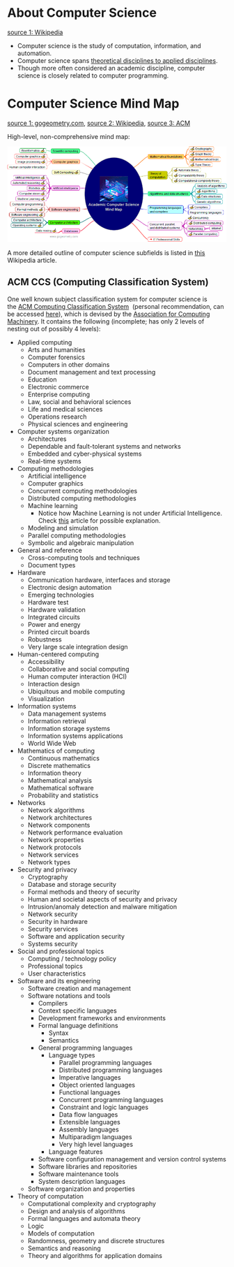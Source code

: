 
# About Computer Science

[source 1: Wikipedia](https://en.wikipedia.org/wiki/Computer_science)

* Computer science is the study of computation, information, and automation.
* Computer science spans [theoretical disciplines to applied disciplines](../../Science.md#Branches%20of%20Science%20(Academic%20Disciplines)).
* Though more often considered an academic discipline, computer science is closely related to computer programming.

# Computer Science Mind Map

[source 1: gogeometry.com](https://gogeometry.com/mindmap/academic_computer_science.html), [source 2: Wikipedia](https://en.wikipedia.org/wiki/Outline_of_computer_science#Mathematical_foundations), [source 3: ACM](https://dl.acm.org/ccs)

High-level, non-comprehensive mind map:

![](Attachments%20-%20Computer%20Science/Pasted%20image%2020231201174602.png)

A more detailed outline of computer science subfields is listed in [this](https://en.wikipedia.org/wiki/Outline_of_computer_science#Mathematical_foundations) Wikipedia article.

## ACM CCS (Computing Classification System)

One well known subject classification system for computer science is the [ACM Computing Classification System](https://en.wikipedia.org/wiki/ACM_Computing_Classification_System "ACM Computing Classification System")  (personal recommendation, can be accessed [here](https://dl.acm.org/ccs)), which is devised by the [Association for Computing Machinery](https://en.wikipedia.org/wiki/Association_for_Computing_Machinery "Association for Computing Machinery"). It contains the following (incomplete; has only 2 levels of nesting out of possibly 4 levels):
- Applied computing
	- Arts and humanities
	- Computer forensics
	- Computers in other domains
	- Document management and text processing
	- Education
	- Electronic commerce
	- Enterprise computing
	- Law, social and behavioral sciences
	- Life and medical sciences
	- Operations research
	- Physical sciences and engineering
- Computer systems organization
	- Architectures
	- Dependable and fault-tolerant systems and networks
	- Embedded and cyber-physical systems
	- Real-time systems
- Computing methodologies
	- Artificial intelligence
	- Computer graphics
	- Concurrent computing methodologies
	- Distributed computing methodologies
	- Machine learning
		- Notice how Machine Learning is not under Artificial Intelligence. Check [this](https://oilgains.medium.com/why-machine-learning-is-not-artificial-intelligence-61b174a3c9a2#:~:text=It%20is%20simple,vision%2C%20and%20robotics.) article for possible explanation.
	- Modeling and simulation
	- Parallel computing methodologies
	- Symbolic and algebraic manipulation
- General and reference
	- Cross-computing tools and techniques
	- Document types
- Hardware
	- Communication hardware, interfaces and storage
	- Electronic design automation
	- Emerging technologies
	- Hardware test
	- Hardware validation
	- Integrated circuits
	- Power and energy
	- Printed circuit boards
	- Robustness
	- Very large scale integration design
- Human-centered computing
	- Accessibility
	- Collaborative and social computing
	- Human computer interaction (HCI)
	- Interaction design
	- Ubiquitous and mobile computing
	- Visualization
- Information systems
	- Data management systems
	- Information retrieval
	- Information storage systems
	- Information systems applications
	- World Wide Web
- Mathematics of computing
	- Continuous mathematics
	- Discrete mathematics
	- Information theory
	- Mathematical analysis
	- Mathematical software
	- Probability and statistics
- Networks
	- Network algorithms
	- Network architectures
	- Network components
	- Network performance evaluation
	- Network properties
	- Network protocols
	- Network services
	- Network types
- Security and privacy
	- Cryptography
	- Database and storage security
	- Formal methods and theory of security
	- Human and societal aspects of security and privacy
	- Intrusion/anomaly detection and malware mitigation
	- Network security
	- Security in hardware
	- Security services
	- Software and application security
	- Systems security
- Social and professional topics
	- Computing / technology policy
	- Professional topics
	- User characteristics
- Software and its engineering
	- Software creation and management
	- Software notations and tools
		- Compilers
		- Context specific languages
		- Development frameworks and environments
		- Formal language definitions
			- Syntax
			- Semantics
		- General programming languages
			- Language types
				- Parallel programming languages
				- Distributed programming languages
				- Imperative languages
				- Object oriented languages
				- Functional languages
				- Concurrent programming languages
				- Constraint and logic languages
				- Data flow languages
				- Extensible languages
				- Assembly languages
				- Multiparadigm languages
				- Very high level languages
			- Language features
		- Software configuration management and version control systems
		- Software libraries and repositories
		- Software maintenance tools
		- System description languages
	- Software organization and properties
- Theory of computation
	- Computational complexity and cryptography
	- Design and analysis of algorithms
	- Formal languages and automata theory
	- Logic
	- Models of computation
	- Randomness, geometry and discrete structures
	- Semantics and reasoning
	- Theory and algorithms for application domains